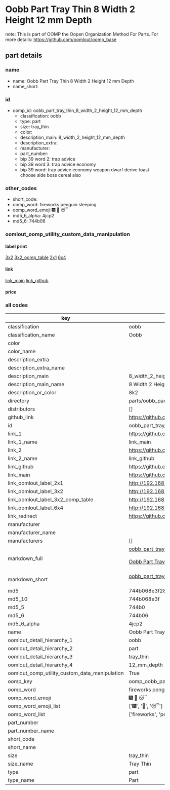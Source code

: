 # Oobb Part Tray Thin 8 Width 2 Height 12 mm Depth  

note: This is part of OOMP the Oopen Organization Method For Parts. For more details: https://github.com/oomlout/oomp_base

##  part details
  







### name
* name: Oobb Part Tray Thin 8 Width 2 Height 12 mm Depth
* name_short: 
### id
* oomp_id: oobb_part_tray_thin_8_width_2_height_12_mm_depth
  * classification: oobb
  * type: part
  * size: tray_thin
  * color: 
  * description_main: 8_width_2_height_12_mm_depth
  * description_extra: 
  * manufacturer: 
  * part_number: 
  * bip 39 word 2: trap advice
  * bip 39 word 3: trap advice economy
  * bip 39 word: trap advice economy weapon dwarf derive toast choose side boss cereal also

### other_codes
* short_code: 
* oomp_word: fireworks penguin sleeping
* oomp_word_emoji :fireworks: :penguin: :sleeping:
* md5_6_alpha: 4jcp2
* md5_6: 744b06






### oomlout_oomp_utility_custom_data_manipulation
#### label print
[3x2](http://192.168.1.245:1112/?label=oomp%204jcp2)
[3x2_oomp_table](http://192.168.1.108:1112/?label=oomp%204jcp2)
[2x1](http://192.168.1.242:1112/?label=oomp%204jcp2)
[6x4](http://192.168.1.55:1112/?label=oomp%204jcp2)    

#### link

[link_main](https://github.com/oomlout/oomlout_oomp_version_1_messy/tree/main/parts/oobb_part_tray_thin_8_width_2_height_12_mm_depth) [link_github](https://github.com/oomlout/oomlout_oomp_version_1_messy/tree/main/parts/oobb_part_tray_thin_8_width_2_height_12_mm_depth)                             

#### price







### all codes 
| key | value |  
| --- | --- |  
| classification | oobb |  
| classification_name | Oobb |  
| color |  |  
| color_name |  |  
| description_extra |  |  
| description_extra_name |  |  
| description_main | 8_width_2_height_12_mm_depth |  
| description_main_name | 8 Width 2 Height 12 mm Depth |  
| description_or_color | 8k2 |  
| directory | parts/oobb_part_tray_thin_8_width_2_height_12_mm_depth |  
| distributors | [] |  
| github_link | https://github.com/oomlout/oomlout_oomp_part_src/tree/main/parts/oobb_part_tray_thin_8_width_2_height_12_mm_depth |  
| id | oobb_part_tray_thin_8_width_2_height_12_mm_depth |  
| link_1 | https://github.com/oomlout/oomlout_oomp_version_1_messy/tree/main/parts/oobb_part_tray_thin_8_width_2_height_12_mm_depth |  
| link_1_name | link_main |  
| link_2 | https://github.com/oomlout/oomlout_oomp_version_1_messy/tree/main/parts/oobb_part_tray_thin_8_width_2_height_12_mm_depth |  
| link_2_name | link_github |  
| link_github | https://github.com/oomlout/oomlout_oomp_version_1_messy/tree/main/parts/oobb_part_tray_thin_8_width_2_height_12_mm_depth |  
| link_main | https://github.com/oomlout/oomlout_oomp_version_1_messy/tree/main/parts/oobb_part_tray_thin_8_width_2_height_12_mm_depth |  
| link_oomlout_label_2x1 | http://192.168.1.242:1112/?label=oomp%204jcp2 |  
| link_oomlout_label_3x2 | http://192.168.1.245:1112/?label=oomp%204jcp2 |  
| link_oomlout_label_3x2_oomp_table | http://192.168.1.108:1112/?label=oomp%204jcp2 |  
| link_oomlout_label_6x4 | http://192.168.1.55:1112/?label=oomp%204jcp2 |  
| link_redirect | https://github.com/oomlout/oomlout_oomp_version_1_messy/tree/main/parts/oobb_part_tray_thin_8_width_2_height_12_mm_depth |  
| manufacturer |  |  
| manufacturer_name |  |  
| manufacturers | [] |  
| markdown_full | [oobb_part_tray_thin_8_width_2_height_12_mm_depth](none)<br>[](none)<br>[Oobb Part Tray Thin 8 Width 2 Height 12 Mm Depth](none)<br><br> |  
| markdown_short | [oobb_part_tray_thin_8_width_2_height_12_mm_depth](none)<br><br> |  
| md5 | 744b068e3f285c60eda25f848c41073a |  
| md5_10 | 744b068e3f |  
| md5_5 | 744b0 |  
| md5_6 | 744b06 |  
| md5_6_alpha | 4jcp2 |  
| name | Oobb Part Tray Thin 8 Width 2 Height 12 mm Depth |  
| oomlout_detail_hierarchy_1 | oobb |  
| oomlout_detail_hierarchy_2 | part |  
| oomlout_detail_hierarchy_3 | tray_thin |  
| oomlout_detail_hierarchy_4 | 12_mm_depth |  
| oomlout_oomp_utility_custom_data_manipulation | True |  
| oomp_key | oomp_oobb_part_tray_thin_8_width_2_height_12_mm_depth |  
| oomp_word | fireworks penguin sleeping |  
| oomp_word_emoji | :fireworks: :penguin: :sleeping: |  
| oomp_word_emoji_list | [':fireworks:', ':penguin:', ':sleeping:'] |  
| oomp_word_list | ['fireworks', 'penguin', 'sleeping'] |  
| part_number |  |  
| part_number_name |  |  
| short_code |  |  
| short_name |  |  
| size | tray_thin |  
| size_name | Tray Thin |  
| type | part |  
| type_name | Part |  
